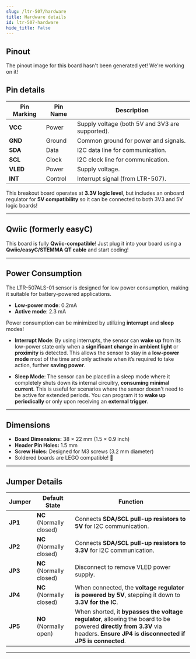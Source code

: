 ```yaml
---
slug: /ltr-507/hardware 
title: Hardware details
id: ltr-507-hardware 
hide_title: False
---
```


## Pinout

<ErrorBox>The pinout image for this board hasn't been generated yet! We're working on it!</ErrorBox>

## Pin details

| Pin Marking | Pin Name | Description                                     |
| ----------- | -------- | ----------------------------------------------- |
| **VCC**     | Power    | Supply voltage (both 5V and 3V3 are supported). |
| **GND**     | Ground   | Common ground for power and signals.            |
| **SDA**     | Data     | I2C data line for communication.                |
| **SCL**     | Clock    | I2C clock line for communication.               |
| **VLED**    | Power    | Supply voltage.                                 |
| **INT**     | Control  | Interrupt signal (from LTR-507).                |

<InfoBox>This breakout board operates at **3.3V logic level**, but includes an onboard regulator for **5V compatibility** so it can be connected to both 3V3 and 5V logic boards!</InfoBox>

---

## Qwiic (formerly easyC)  

<CenteredImage src="/img/easyc_transparent.png" alt="EasyC/qwiic cable" width="550px" />
 
<InfoBox> This board is fully **Qwiic-compatible**! Just plug it into your board using a **Qwiic/easyC/STEMMA QT cable** and start coding! </InfoBox>

<QuickLink 
  title="Qwiic (formerly easyC) details and specifications" 
  description="Learn about hardware specifications, compatibility, and usage of the Qwiic connector." 
  url="/qwiic" 
/>

---

## Power Consumption

The LTR-507ALS-01 sensor is designed for low power consumption, making it suitable for battery-powered applications. 

- **Low-power mode**: 0.2mA
- **Active mode**: 2.3 mA

<InfoBox>Power consumption can be minimized by utilizing **interrupt** and **sleep** modes!</InfoBox>

- **Interrupt Mode**:
By using interrupts, the sensor can **wake up** from its low-power state only when a **significant change** in **ambient light** or **proximity** is detected. This allows the sensor to stay in a **low-power mode** most of the time and only activate when it’s required to take action, further **saving power**.

- **Sleep Mode**:
The sensor can be placed in a sleep mode where it completely shuts down its internal circuitry, **consuming minimal current**. This is useful for scenarios where the sensor doesn't need to be active for extended periods. You can program it to **wake up periodically** or only upon receiving an **external trigger**.

---

## Dimensions

- **Board Dimensions:** 38 × 22 mm (1.5 × 0.9 inch)  
- **Header Pin Holes:** 1.5 mm  
- **Screw Holes:** Designed for M3 screws (3.2 mm diameter)  
- Soldered boards are LEGO compatible! 🧱 

---

## Jumper Details

| Jumper  | Default State            | Function                                                                                                                                                                      |
| ------- | ------------------------ | ----------------------------------------------------------------------------------------------------------------------------------------------------------------------------- |
| **JP1** | **NC** (Normally closed) | Connects **SDA/SCL pull-up resistors to 5V** for I2C communication.                                                                                                           |
| **JP2** | **NC** (Normally closed) | Connects **SDA/SCL pull-up resistors to 3.3V** for I2C communication.                                                                                                         |
| **JP3** | **NC** (Normally closed) | Disconnect to remove VLED power supply.                                                                                                                                          |
| **JP4** | **NC** (Normally closed) | When connected, the **voltage regulator is powered by 5V**, stepping it down to **3.3V for the IC**.                                                                          |
| **JP5** | **NO** (Normally open)   | When shorted, it **bypasses the voltage regulator**, allowing the board to be powered **directly from 3.3V** via headers. **Ensure JP4 is disconnected if JP5 is connected**. |

---
